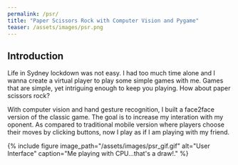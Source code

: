 ```yaml
---
permalink: /psr/
title: "Paper Scissors Rock with Computer Vision and Pygame"
teaser: /assets/images/psr.png
---
```


## Introduction
Life in Sydney lockdown was not easy. I had too much time alone and I wanna create a virtual player to play some simple games with me. Games that are simple, yet intriguing enough to keep you playing. How about paper scissors rock?

With computer vision and hand gesture recognition, I built a face2face version of the classic game. The goal is to increase my interation with my oponent. As compared to traditional mobile version where players choose their moves by clicking buttons, now I play as if I am playing with my friend. 

{% include figure image_path="/assets/images/psr_gif.gif" alt="User Interface" caption="Me playing with CPU...that's a draw!." %}